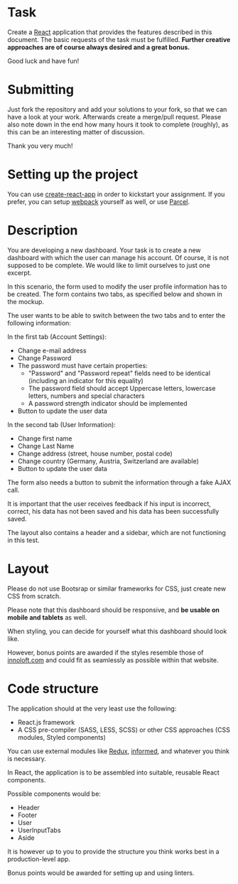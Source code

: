 # Task

Create a [React](https://reactjs.org) application that provides the features described in this document.
The basic requests of the task must be fulfilled. **Further creative approaches are of course always desired and a great bonus.**

Good luck and have fun!

# Submitting

Just fork the repository and add your solutions to your fork, so that we can have a look at your work. Afterwards create a merge/pull request. 
Please also note down in the end how many hours it took to complete (roughly), as this can be an interesting matter of discussion.  
  
Thank you very much!

# Setting up the project

You can use [create-react-app](https://facebook.github.io/create-react-app/) in order to kickstart your assignment. 
If you prefer, you can setup [webpack](https://webpack.github.io) yourself as well, or use [Parcel](https://parceljs.org).

# Description

You are developing a new dashboard. Your task is to create a new dashboard with which the user can manage his account.
Of course, it is not supposed to be complete. We would like to limit ourselves to just one excerpt.

In this scenario, the form used to modify the user profile information has to be created. 
The form contains two tabs, as specified below and shown in the mockup.

The user wants to be able to switch between the two tabs and to enter the following information:

In the first tab (Account Settings):

- Change e-mail address
- Change Password
- The password must have certain properties:
  - "Password" and "Password repeat" fields need to be identical (including an indicator for this equality)
  - The password field should accept Uppercase letters, lowercase letters, numbers and special characters
  - A password strength indicator should be implemented
- Button to update the user data

In the second tab (User Information):

- Change first name
- Change Last Name
- Change address (street, house number, postal code)
- Change country (Germany, Austria, Switzerland are available)
- Button to update the user data

The form also needs a button to submit the information through a fake AJAX call.

It is important that the user receives feedback if his input is incorrect, correct, his data has not been saved and his data has been successfully saved.

The layout also contains a header and a sidebar, which are not functioning in this test.

# Layout

Please do not use Bootsrap or similar frameworks for CSS, just create new CSS from scratch.

Please note that this dashboard should be responsive, and **be usable on mobile and tablets** as well.

When styling, you can decide for yourself what this dashboard should look like.

However, bonus points are awarded if the styles resemble those of [innoloft.com](https://innoloft.com/home) and could fit as seamlessly as possible within that website.

# Code structure

The application should at the very least use the following:

- React.js framework
- A CSS pre-compiler (SASS, LESS, SCSS) or other CSS approaches (CSS modules, Styled components)

You can use external modules like [Redux](https://redux.js.org), [informed](https://joepuzzo.github.io/informed/), and whatever you think is necessary.

In React, the application is to be assembled into suitable, reusable React components.

Possible components would be:

- Header
- Footer
- User
- UserInputTabs
- Aside

It is however up to you to provide the structure you think works best in a production-level app.

Bonus points would be awarded for setting up and using linters.